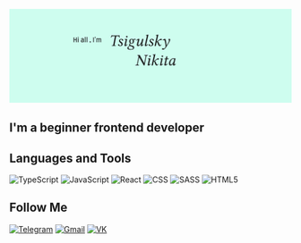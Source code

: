 ![Header](https://github.com/Nikolinc/Nikolinc/blob/main/Assets/template.png?raw=true)

## I'm a beginner frontend developer 

## Languages and Tools

![TypeScript](https://img.shields.io/badge/-TypeScript-333?style=for-the-badge&logo=TypeScript)
![JavaScript](https://img.shields.io/badge/-JavaScript-333?style=for-the-badge&logo=JavaScript)
![React](https://img.shields.io/badge/-React-333?style=for-the-badge&logo=React)
![CSS](https://img.shields.io/badge/-CSS-333?style=for-the-badge&logo=CSS)
![SASS](https://img.shields.io/badge/-SASS-333?style=for-the-badge&logo=SASS)
![HTML5](https://img.shields.io/badge/-HTML5-333?style=for-the-badge&logo=HTML5)

## Follow Me
[![Telegram](https://img.shields.io/badge/-Telegram-333?style=for-the-badge&logo=Telegram)](https://t.me/TsigulskyNikita)
[![Gmail](https://img.shields.io/badge/-Gmail-333?style=for-the-badge&logo=Gmail)](tsigulskynikita@gmail.com)
[![VK](https://img.shields.io/badge/-VK-333?style=for-the-badge&logo=VK)](https://vk.com/tsigulskynikita)